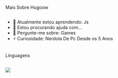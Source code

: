

Mais Sobre Hugoow
##
- 🌱 Atualmente estou aprendendo: Js
- 🤔 Estou procurando ajuda com...
- 💬 Pergunte-me sobre: Games
- ⚡ Curiosidade: Nerdola De Pc Desde os 5 Anos
##
Linguagens
##
<img style="max-width: 100px;" class="linguagens" src="https://cdn.jsdelivr.net/gh/devicons/devicon/icons/css3/css3-plain-wordmark.svg" />
              
